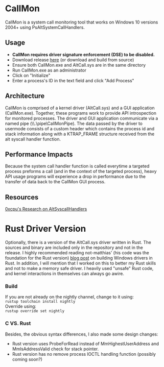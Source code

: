 # CallMon
CallMon is a system call monitoring tool that works on Windows 10 versions 2004+ using PsAltSystemCallHandlers. 

## Usage
 * <b>CallMon requires driver signature enforcement (DSE) to be disabled. </b>
 * Download release [here](https://github.com/DownWithUp/CallMon/releases/tag/v1.0.0) (or download and build from source)
 * Ensure both CallMon.exe and AltCall.sys are in the same directory
 * Run CallMon.exe as an administrator
 * Click on "Initialize"
 * Enter a process's ID in the text field and click "Add Process"

## Architecture
CallMon is comprised of a kernel driver (AltCall.sys) and a GUI application (CallMon.exe). Together, these programs work to provide API introspection for monitored processes.
The driver and GUI application communicate via a named pipe (\\\\.\pipe\CallMonPipe). The data passed by the driver to usermode consists of a custom header which contains the process id and stack information along with a KTRAP_FRAME structure received from the alt syscall handler function.

## Performance Impacts
Because the system call handler function is called everytime a targeted process preforms a call (and in the context of the targeted process), heavy API usage programs will experience a drop in performance due to the transfer of data back to the CallMon GUI process.

## Resources
[0xcpu's Research on AltSyscallHandlers](https://github.com/0xcpu/WinAltSyscallHandler)

# Rust Driver Version
Optionally, there is a version of the AltCall.sys driver written in Rust. The sources and binary are included only in the repository and not in the release. I highly recommended reading not-matthias' (his code was the foundation for the Rust version) [blog post](https://not-matthias.github.io/kernel-driver-with-rust/) on building Windows drivers in Rust. In addition, I will mention that I worked on this to better my Rust skills and not to make a memory safe driver. I heavily used "unsafe" Rust code, and kernel interactions in themselves can always go awire. <br>
### Build
If you are not already on the nightly channel, change to it using:<br>
<code>rustup toolchain install nightly</code><br>
Override using:<br>
<code>rustup override set nightly</code><br>
### C VS. Rust
Besides, the obvious syntax differences, I also made some design changes:<br>
* Rust version uses ProbeForRead instead of MmHighestUserAddress and MmIsAddressValid check for stack pointer.
* Rust version has no remove process IOCTL handling function (possibly coming soon?)  
